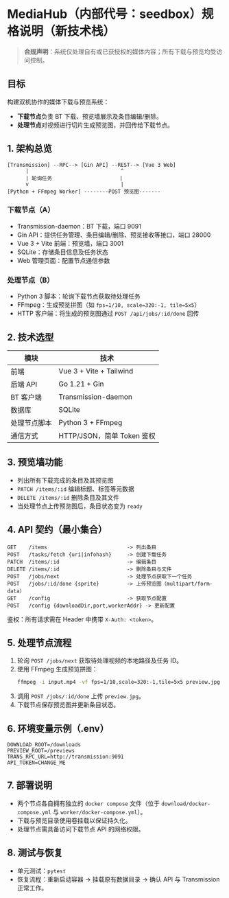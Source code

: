 # MediaHub（内部代号：seedbox）规格说明（新技术栈）

> **合规声明**：系统仅处理自有或已获授权的媒体内容；所有下载与预览均受访问控制。

## 目标

构建双机协作的媒体下载与预览系统：

- **下载节点**负责 BT 下载、预览墙展示及条目编辑/删除。
- **处理节点**对视频进行切片生成预览图，并回传给下载节点。

## 1. 架构总览

```
[Transmission] --RPC--> [Gin API] --REST--> [Vue 3 Web]
      |                              ^
      | 轮询任务                      |
      v                              |
[Python + FFmpeg Worker] --------POST 预览图-------
```

### 下载节点（A）

- Transmission-daemon：BT 下载，端口 9091
- Gin API：提供任务管理、条目编辑/删除、预览接收等接口，端口 28000
- Vue 3 + Vite 前端：预览墙，端口 3001
- SQLite：存储条目信息及任务状态
- Web 管理页面：配置节点通信参数

### 处理节点（B）

- Python 3 脚本：轮询下载节点获取待处理任务
- FFmpeg：生成预览拼图（如 `fps=1/10, scale=320:-1, tile=5x5`）
- HTTP 客户端：将生成的预览图通过 `POST /api/jobs/:id/done` 回传

## 2. 技术选型

| 模块         | 技术                       |
| ------------ | -------------------------- |
| 前端         | Vue 3 + Vite + Tailwind    |
| 后端 API     | Go 1.21 + Gin              |
| BT 客户端    | Transmission-daemon        |
| 数据库       | SQLite                     |
| 处理节点脚本 | Python 3 + FFmpeg          |
| 通信方式     | HTTP/JSON，简单 Token 鉴权 |

## 3. 预览墙功能

- 列出所有下载完成的条目及其预览图
- `PATCH /items/:id` 编辑标题、标签等元数据
- `DELETE /items/:id` 删除条目及其文件
- 当处理节点上传预览图后，条目状态变为 `ready`

## 4. API 契约（最小集合）

```
GET    /items                          -> 列出条目
POST   /tasks/fetch {uri|infohash}     -> 创建下载任务
PATCH  /items/:id                      -> 编辑条目
DELETE /items/:id                      -> 删除条目与文件
POST   /jobs/next                      -> 处理节点获取下一个任务
POST   /jobs/:id/done {sprite}         -> 上传预览图（multipart/form-data）
GET    /config                         -> 获取节点配置
POST   /config {downloadDir,port,workerAddr} -> 更新配置
```

鉴权：所有请求需在 Header 中携带 `X-Auth: <token>`。

## 5. 处理节点流程

1. 轮询 `POST /jobs/next` 获取待处理视频的本地路径及任务 ID。
2. 使用 FFmpeg 生成预览拼图：
   ```bash
   ffmpeg -i input.mp4 -vf fps=1/10,scale=320:-1,tile=5x5 preview.jpg
   ```
3. 调用 `POST /jobs/:id/done` 上传 `preview.jpg`。
4. 下载节点保存预览图并更新条目状态。

## 6. 环境变量示例（.env）

```
DOWNLOAD_ROOT=/downloads
PREVIEW_ROOT=/previews
TRANS_RPC_URL=http://transmission:9091
API_TOKEN=CHANGE_ME
```

## 7. 部署说明

- 两个节点各自拥有独立的 `docker compose` 文件（位于 `download/docker-compose.yml` 与 `worker/docker-compose.yml`）。
- 下载与预览目录使用卷挂载以保证持久化。
- 处理节点需具备访问下载节点 API 的网络权限。

## 8. 测试与恢复

- 单元测试：`pytest`
- 恢复流程：重新启动容器 → 挂载原有数据目录 → 确认 API 与 Transmission 正常工作。
